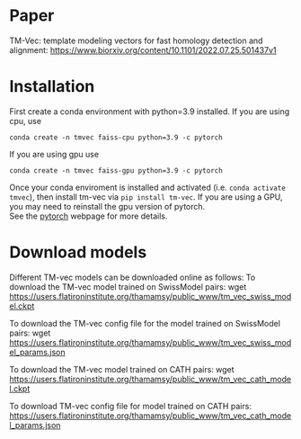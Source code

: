 # Paper
TM-Vec: template modeling vectors for fast homology detection and alignment: https://www.biorxiv.org/content/10.1101/2022.07.25.501437v1

# Installation

First create a conda environment with python=3.9 installed.  If you are using cpu, use

`conda create -n tmvec faiss-cpu python=3.9 -c pytorch`

If you are using gpu use

`conda create -n tmvec faiss-gpu python=3.9 -c pytorch`

Once your conda enviroment is installed and activated (i.e. `conda activate tmvec`), then install tm-vec via
`pip install tm-vec`. If you are using a GPU, you may need to reinstall the gpu version of pytorch.  
See the [pytorch](https://pytorch.org/) webpage for more details.

# Download models
Different TM-vec models can be downloaded online as follows:
To download the TM-vec model trained on SwissModel pairs:
wget https://users.flatironinstitute.org/thamamsy/public_www/tm_vec_swiss_model.ckpt

To download the TM-vec config file for the model trained on SwissModel pairs: 
wget https://users.flatironinstitute.org/thamamsy/public_www/tm_vec_swiss_model_params.json


To download the TM-vec model trained on CATH pairs:
wget https://users.flatironinstitute.org/thamamsy/public_www/tm_vec_cath_model.ckpt

To download TM-vec config file for model trained on CATH pairs: 
https://users.flatironinstitute.org/thamamsy/public_www/tm_vec_cath_model_params.json
